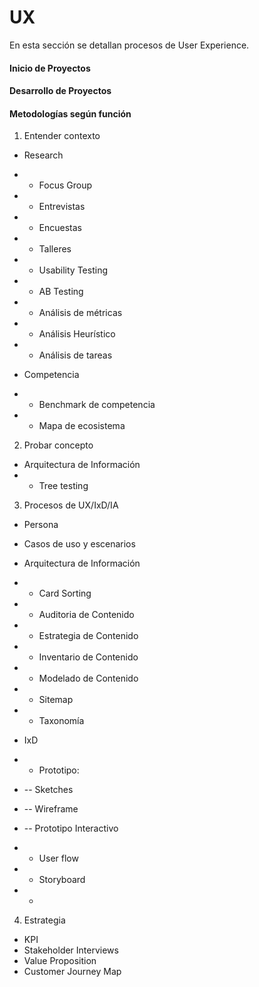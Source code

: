 # UX


En esta sección se detallan procesos de User Experience.

#### Inicio de Proyectos
#### Desarrollo de Proyectos

#### Metodologías según función
1. Entender contexto 
* Research
* - Focus Group
* - Entrevistas
* - Encuestas
* - Talleres
* - Usability Testing
* - AB Testing
* - Análisis de métricas
* - Análisis Heurístico
* - Análisis de tareas

* Competencia
* - Benchmark de competencia
* - Mapa de ecosistema 

2. Probar concepto
* Arquitectura de Información
* - Tree testing

3. Procesos de UX/IxD/IA

* Persona
* Casos de uso y escenarios


* Arquitectura de Información
* - Card Sorting
* - Auditoria de Contenido
* - Estrategia de Contenido
* - Inventario de Contenido
* - Modelado de Contenido
* - Sitemap
* - Taxonomía

* IxD
* - Prototipo: 
* -- Sketches
* -- Wireframe
* -- Prototipo Interactivo
* - User flow
* - Storyboard
* - 

4. Estrategia
* KPI
* Stakeholder Interviews
* Value Proposition
* Customer Journey Map

